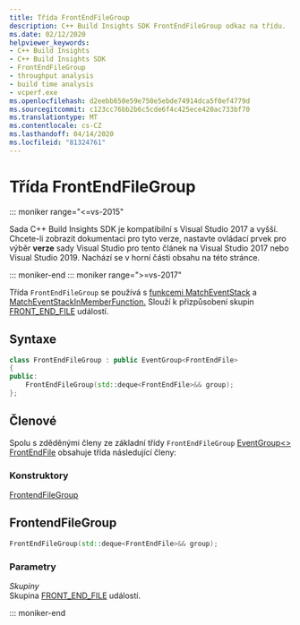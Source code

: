 ```yaml
---
title: Třída FrontEndFileGroup
description: C++ Build Insights SDK FrontEndFileGroup odkaz na třídu.
ms.date: 02/12/2020
helpviewer_keywords:
- C++ Build Insights
- C++ Build Insights SDK
- FrontEndFileGroup
- throughput analysis
- build time analysis
- vcperf.exe
ms.openlocfilehash: d2eebb650e59e750e5ebde74914dca5f0ef4779d
ms.sourcegitcommit: c123cc76bb2b6c5cde6f4c425ece420ac733bf70
ms.translationtype: MT
ms.contentlocale: cs-CZ
ms.lasthandoff: 04/14/2020
ms.locfileid: "81324761"
---
```

# <a name="frontendfilegroup-class"></a>Třída FrontEndFileGroup

::: moniker range="<=vs-2015"

Sada C++ Build Insights SDK je kompatibilní s Visual Studio 2017 a vyšší. Chcete-li zobrazit dokumentaci pro tyto verze, nastavte ovládací prvek pro výběr **verze** sady Visual Studio pro tento článek na Visual Studio 2017 nebo Visual Studio 2019. Nachází se v horní části obsahu na této stránce.

::: moniker-end
::: moniker range=">=vs-2017"

Třída `FrontEndFileGroup` se používá s [funkcemi MatchEventStack](../functions/match-event-stack.md) a [MatchEventStackInMemberFunction.](../functions/match-event-stack-in-member-function.md) Slouží k přizpůsobení skupin [FRONT_END_FILE](../event-table.md#front-end-file) událostí.

## <a name="syntax"></a>Syntaxe

```cpp
class FrontEndFileGroup : public EventGroup<FrontEndFile>
{
public:
    FrontEndFileGroup(std::deque<FrontEndFile>&& group);
};
```

## <a name="members"></a>Členové

Spolu s zděděnými členy ze základní třídy `FrontEndFileGroup` [EventGroup\<\> FrontEndFile](event-group.md) obsahuje třída následující členy:

### <a name="constructors"></a>Konstruktory

[FrontendFileGroup](#front-end-file-group)

## <a name="frontendfilegroup"></a><a name="front-end-file-group"></a>FrontendFileGroup

```cpp
FrontEndFileGroup(std::deque<FrontEndFile>&& group);
```

### <a name="parameters"></a>Parametry

*Skupiny*\
Skupina [FRONT_END_FILE](../event-table.md#front-end-file) událostí.

::: moniker-end
